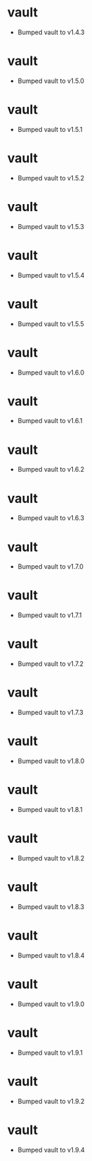 
# vault

- Bumped vault to v1.4.3

# vault

- Bumped vault to v1.5.0

# vault

- Bumped vault to v1.5.1

# vault

- Bumped vault to v1.5.2

# vault

- Bumped vault to v1.5.3

# vault

- Bumped vault to v1.5.4

# vault

- Bumped vault to v1.5.5

# vault

- Bumped vault to v1.6.0

# vault

- Bumped vault to v1.6.1

# vault

- Bumped vault to v1.6.2

# vault

- Bumped vault to v1.6.3

# vault

- Bumped vault to v1.7.0

# vault

- Bumped vault to v1.7.1

# vault

- Bumped vault to v1.7.2

# vault

- Bumped vault to v1.7.3

# vault

- Bumped vault to v1.8.0

# vault

- Bumped vault to v1.8.1

# vault

- Bumped vault to v1.8.2

# vault

- Bumped vault to v1.8.3

# vault

- Bumped vault to v1.8.4

# vault

- Bumped vault to v1.9.0

# vault

- Bumped vault to v1.9.1

# vault

- Bumped vault to v1.9.2

# vault

- Bumped vault to v1.9.4
